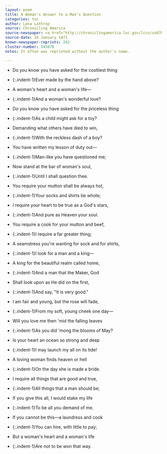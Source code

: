 ```yaml
---
layout: poem
title: A Woman's Answer to a Man's Question
categories: toc
author: Lena Lathrop
source: Chronicling America
source-newspaper: <a href="http://chroniclingamerica.loc.gov/lccn/sn87076794/1871-01-26/ed-1/seq-1/" target="_blank"><em>The Tiffin Tribune</em></a> (Tiffin, Ohio)
source-date: 26 January 1871
known-newspaper-reprints: 242
cluster-number: 545870
notes: It often was reprinted without the author's name.

---
```


- Do you know you have asked for the costliest thing
- {:.indent-1}Ever made by the hand above?
- A woman's heart and a woman's life—
- {:.indent-1}And a woman's wonderful love?


- Do you know you have asked for the priceless thing
- {:.indent-1}As a child might ask for a toy?
- Demanding what others have died to win,
- {:.indent-1}With the reckless dash of a boy?


- You have written my lesson of duty out—
- {:.indent-1}Man-like you have questioned me;
- Now stand at the bar of woman's soul,
- {:.indent-1}Until I shall question thee.


- You require your mutton shall be always hot,
- {:.indent-1}Your socks and shirts be whole;
- I require your heart to be true as a God's stars,
- {:.indent-1}And pure as Heaven your soul.


- You require a cook for your mutton and beef,
- {:.indent-1}I require a far greater thing;
- A seamstress you're wanting for sock and for shirts,
- {:.indent-1}I look for a man and a king—


- A king for the beautiful realm called home,
- {:.indent-1}And a man that the Maker, God
- Shall look upon as He did on the first,
- {:.indent-1}And say, "It is very good."


- I am fair and young, but the rose will fade,
- {:.indent-1}From my soft, young cheek one day—
- Will you love me then 'mid the falling leaves
- {:.indent-1}As you did 'mong the blooms of May?


- Is your heart an ocean so strong and deep
- {:.indent-1}I may launch my all on its tide!
- A loving woman finds heaven or hell
- {:.indent-1}On the day she is made a bride.


- I require all things that are good and true,
- {:.indent-1}All things that a man should be;
- If you give this all, I would stake my life
- {:.indent-1}To be all you demand of me.


- If you cannot be this—a laundress and cook
- {:.indent-1}You can hire, with little to pay;
- But a woman's heart and a woman's life
- {:.indent-1}Are not to be won that way.
<br>
